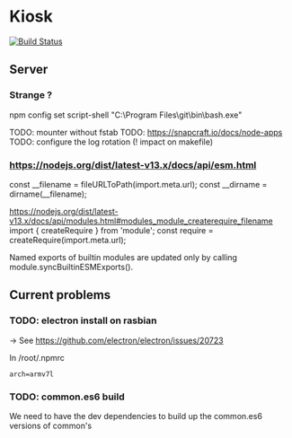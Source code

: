 # Kiosk

[![Build Status](https://travis-ci.com/jehon/kiosk.svg?branch=master)](https://travis-ci.com/jehon/kiosk)

## Server

### Strange ?

npm config set script-shell "C:\\Program Files\\git\\bin\\bash.exe"

TODO: mounter without fstab
TODO: https://snapcraft.io/docs/node-apps
TODO: configure the log rotation (! impact on makefile)

### https://nodejs.org/dist/latest-v13.x/docs/api/esm.html

const __filename = fileURLToPath(import.meta.url);
const __dirname = dirname(__filename);

https://nodejs.org/dist/latest-v13.x/docs/api/modules.html#modules_module_createrequire_filename
import { createRequire } from 'module';
const require = createRequire(import.meta.url);

Named exports of builtin modules are updated only by calling module.syncBuiltinESMExports().

## Current problems

### TODO: electron install on rasbian

-> See https://github.com/electron/electron/issues/20723

In /root/.npmrc

```lang=ini
arch=armv7l
```

### TODO: common.es6 build

We need to have the dev dependencies to build up the common.es6 versions of common's
